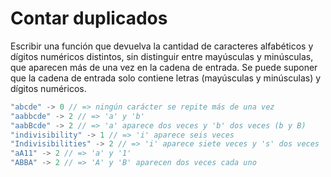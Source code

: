 # Contar duplicados

Escribir una función que devuelva la cantidad de caracteres alfabéticos y dígitos numéricos distintos, sin distinguir entre mayúsculas y minúsculas, que aparecen más de una vez en la cadena de entrada. Se puede suponer que la cadena de entrada solo contiene letras (mayúsculas y minúsculas) y dígitos numéricos.

```js
"abcde" -> 0 // => ningún carácter se repite más de una vez
"aabbcde" -> 2 // => 'a' y 'b'
"aabBcde" -> 2 // => 'a' aparece dos veces y 'b' dos veces (b y B)
"indivisibility" -> 1 // => 'i' aparece seis veces
"Indivisibilities" -> 2 // => 'i' aparece siete veces y 's' dos veces
"aA11" -> 2 // => 'a' y '1'
"ABBA" -> 2 // => 'A' y 'B' aparecen dos veces cada uno
```
